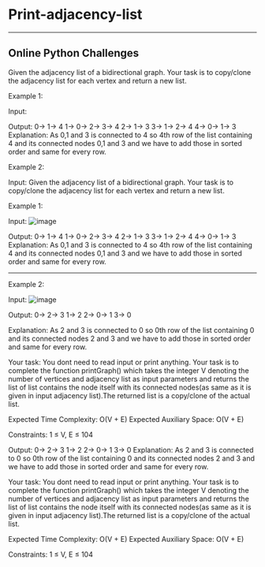 # Print-adjacency-list
----------------------------------------------
Online Python Challenges
-----------------------------------------------

Given the adjacency list of a bidirectional graph. Your task is to copy/clone the adjacency list for each vertex and return a new list.


Example 1:

Input:

Output: 
0-> 1-> 4 
1-> 0-> 2-> 3-> 4 
2-> 1-> 3 
3-> 1-> 2-> 4 
4-> 0-> 1-> 3
Explanation:
As 0,1 and 3 is connected to 4 so 4th row
of the list containing 4 and its connected
nodes 0,1 and 3 and we have to add those in
sorted order and same for every row.


Example 2:

Input:
Given the adjacency list of a bidirectional graph. Your task is to copy/clone the adjacency list for each vertex and return a new list.


Example 1:


Input:
![image](https://user-images.githubusercontent.com/110387042/204985143-897a02f1-f14f-4d47-bd8d-c966a96be984.png)

Output: 
0-> 1-> 4 
1-> 0-> 2-> 3-> 4 
2-> 1-> 3 
3-> 1-> 2-> 4 
4-> 0-> 1-> 3
Explanation:
As 0,1 and 3 is connected to 4 so 4th row
of the list containing 4 and its connected
nodes 0,1 and 3 and we have to add those in
sorted order and same for every row.

------------------------------------------------------------------


Example 2:

Input:
![image](https://user-images.githubusercontent.com/110387042/204985273-67d7be0e-8de9-462d-a62e-873fd4751700.png)



Output: 
0-> 2-> 3 
1-> 2 
2-> 0-> 1 
3-> 0

Explanation:
As 2 and 3 is connected to 0 so 0th row
of the list containing 0 and its connected 
nodes 2 and 3 and we have to add those in
sorted order and same for every row. 


Your task:
You dont need to read input or print anything. Your task is to complete the function printGraph() which takes the integer V denoting the number of vertices and adjacency list as input parameters and returns the list of list  contains the node itself with its connected nodes(as same as it is given in input adjacency  list).The returned list is a copy/clone of the actual list.


Expected Time Complexity: O(V + E)
Expected Auxiliary Space: O(V + E)


Constraints:
1 ≤ V, E ≤ 104

Output: 
0-> 2-> 3 
1-> 2 
2-> 0-> 1 
3-> 0
Explanation:
As 2 and 3 is connected to 0 so 0th row
of the list containing 0 and its connected 
nodes 2 and 3 and we have to add those in
sorted order and same for every row. 


Your task:
You dont need to read input or print anything. Your task is to complete the function printGraph() which takes the integer V denoting the number of vertices and adjacency list as input parameters and returns the list of list  contains the node itself with its connected nodes(as same as it is given in input adjacency  list).The returned list is a copy/clone of the actual list.


Expected Time Complexity: O(V + E)
Expected Auxiliary Space: O(V + E)


Constraints:
1 ≤ V, E ≤ 104
